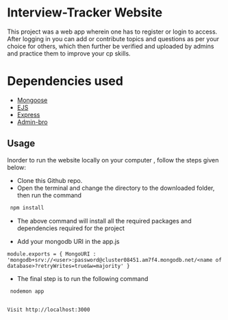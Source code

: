 # Interview-Tracker Website
This project was a web app wherein one has to register or login to access. After logging in you can add or contribute topics and questions as per your choice for others, which then further be verified and uploaded by admins and practice them to improve your cp skills. 

# Dependencies used
   * [Mongoose](https://mongoosejs.com/docs/)
   * [EJS](https://ejs.co/)
   * [Express](http://expressjs.com/)
   * [Admin-bro](https://adminbro.com/section-modules.html/)
 
## Usage

Inorder to run the website locally on your computer , follow the steps given below:

* Clone this Github repo.
* Open the terminal and change the directory to the downloaded folder, then run the command 

```sh
 npm install
```
* The above command will install all the required packages and dependencies required for the project


* Add your mongodb URI in the app.js

`module.exports = {
    MongoURI : 'mongodb+srv://<user>:password@cluster08451.am7f4.mongodb.net/<name of database>?retryWrites=true&w=majority'
}`

* The final step is to run the following command
```sh
 nodemon app
 
```
 
 `Visit http://localhost:3000`
